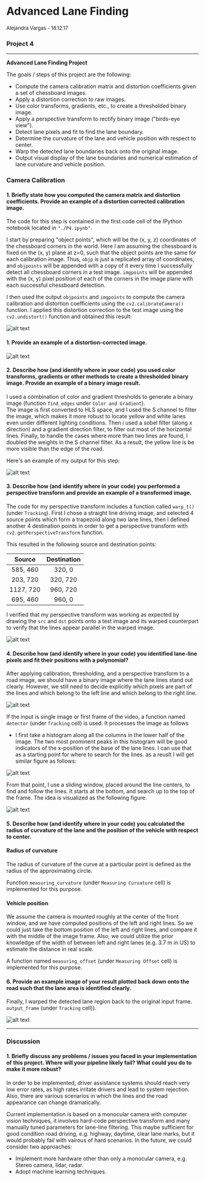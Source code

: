# Advanced Lane Finding
<font size="2">Alejandra Vargas - 18.12.17</font>

### Project 4
[//]: # (Image References)
---

**Advanced Lane Finding Project**

The goals / steps of this project are the following:

* Compute the camera calibration matrix and distortion coefficients given a set of chessboard images.
* Apply a distortion correction to raw images.
* Use color transforms, gradients, etc., to create a thresholded binary image.
* Apply a perspective transform to rectify binary image ("birds-eye view").
* Detect lane pixels and fit to find the lane boundary.
* Determine the curvature of the lane and vehicle position with respect to center.
* Warp the detected lane boundaries back onto the original image.
* Output visual display of the lane boundaries and numerical estimation of lane curvature and vehicle position.

[//]: # (Image References)

[image1]: ./examples/camera_calibration.png "Camera Calibration"
[image2]: ./examples/undistort_output.png "Undistorted"
[image12]: ./test_images/test1.jpg "Road Transformed"
[image3]: ./examples/binary_image.png "Binary Example"
[image4]: ./examples/warped_straight_lines.png "Warp Example"
[image5]: ./examples/warped_binary.png "Fit Visual"
[image6]: ./examples/lines.png "Lane Lines"
[image7]: ./output_images/test1_output.jpg "Output"
[image8]: ./examples/histogram.png "Histogram"
[video1]: ./project_video.mp4 "Video"


### Camera Calibration

#### 1. Briefly state how you computed the camera matrix and distortion coefficients. Provide an example of a distortion corrected calibration image.

The code for this step is contained in the first code cell of the IPython notebook located in `"./P4.ipynb"`.  

I start by preparing "object points", which will be the (x, y, z) coordinates of the chessboard corners in the world. Here I am assuming the chessboard is fixed on the (x, y) plane at z=0, such that the object points are the same for each calibration image.  Thus, `objp` is just a replicated array of coordinates, and `objpoints` will be appended with a copy of it every time I successfully detect all chessboard corners in a test image.  `imgpoints` will be appended with the (x, y) pixel position of each of the corners in the image plane with each successful chessboard detection.  

I then used the output `objpoints` and `imgpoints` to compute the camera calibration and distortion coefficients using the `cv2.calibrateCamera()` function.  I applied this distortion correction to the test image using the `cv2.undistort()` function and obtained this result: 

![alt text][image1]


#### 1. Provide an example of a distortion-corrected image.


![alt text][image2]

#### 2. Describe how (and identify where in your code) you used color transforms, gradients or other methods to create a thresholded binary image.  Provide an example of a binary image result.

I used a combination of color and gradient thresholds to generate a binary image (function `find_edges` under `Color and Gradient`).  
The image is first converted to HLS space, and I used the S channel to filter the image, which makes it more robust to locate yellow and white lanes even under different lighting conditions.
Then i used a sobel filter (along x direction) and a gradient direction filter, to filter out most of the horizontal lines. Finally, to handle the cases where more than two lines are found, 
I doubled the weights in the S channel filter. As a result, the yellow line is be more visible than the edge of the road. 

Here's an example of my output for this step:

![alt text][image3]

#### 3. Describe how (and identify where in your code) you performed a perspective transform and provide an example of a transformed image.

The code for my perspective transform includes a function called `warp_t()` (under `Tracking`). First I chose a 
straight line driving image, and selected 4 source points which form a trapezoid along two lane lines, then I defined another 4 destination points in order to get a perspective transform with `cv2.getPerspectiveTransform` function. 

This resulted in the following source and destination points:

| Source        | Destination   | 
|:-------------:|:-------------:| 
| 585, 460      | 320, 0        | 
| 203, 720      | 320, 720      |
| 1127, 720     | 960, 720      |
| 695, 460      | 960, 0        |

I verified that my perspective transform was working as expected by drawing the `src` and `dst` points onto a test image and its warped counterpart to verify that the lines appear parallel in the warped image.

![alt text][image4]

#### 4. Describe how (and identify where in your code) you identified lane-line pixels and fit their positions with a polynomial?

After applying calibration, thresholding, and a perspective transform to a road image, we should have a binary image where the lane lines stand out clearly. 
However, we still need to decide explicitly which pixels are part of the lines and which belong to the left line and which belong to the right line.


![alt text][image5]

If the input is single image or first frame of the video, a function named `detector` (under `Tracking` cell) is used. It processes the image as follows
* I first take a histogram along all the columns in the lower half of the image. The two most prominent peaks in this histogram 
will be good indicators of the x-position of the base of the lane lines. I can use that as a starting point for where to search 
for the lines.  as a reuslt I will get similar figure as follows:

![alt text][image8]


From that point, I use a sliding window, placed around the line centers, to find and follow the lines. It starts at the bottom, and search up to the top of the frame. The idea is visualized as the following figure. 


![alt text][image6]

#### 5. Describe how (and identify where in your code) you calculated the radius of curvature of the lane and the position of the vehicle with respect to center.

#### Radius of curvature
The radius of curvature of the curve at a particular point is defined as the radius of the approximating circle. 

Function `measuring_curvature` (under `Measuring Curvature` cell) is implemented for this purpose. 

#### Vehicle position
We assume the camera is mounted roughly at the center of the front window, and we have computed positions of the left and right lines.
So we could just take the bottom position of the left and right lines, and compare it with the middle of the image frame. Also, we could 
utilize the prior knowledge of the width of between left and right lanes (e.g. 3.7 m in US) 
to estimate the distance in real scale.

A function named `measuring_offset` (under `Measuring Offset` cell) is implemented for this purpose. 


#### 6. Provide an example image of your result plotted back down onto the road such that the lane area is identified clearly.

Finally, I warped the detected lane region back to the original input frame. `output_frame` (under `Tracking` cell)).

![alt text][image7]


---

### Discussion

#### 1. Briefly discuss any problems / issues you faced in your implementation of this project.  Where will your pipeline likely fail?  What could you do to make it more robust?

In order to be implemented, driver assistance systems should reach very low error rates, as high rates irritate drivers and lead to system rejection. Also, there are various scenarios in which the lines and the road appearance can change dramatically. 

Current implementation is based on a monocular camera with computer vision techniques, it involves hard-code perspective transform and 
many manually tuned parameters for lane-line filtering. This maybe sufficient for good condition road driving, e.g. highway, daytime, clear lane marks, 
but it would probably fail with vairous of hard scenarios. In the future, we could consider two approaches:

* Implement more hardware other than only a monocular camera, e.g. Stereo camera, lidar, radar.
* Adopt machine learning techniques.